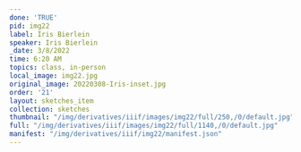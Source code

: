 ```yaml
---
done: 'TRUE'
pid: img22
label: Iris Bierlein
speaker: Iris Bierlein
_date: 3/8/2022
time: 6:20 AM
topics: class, in-person
local_image: img22.jpg
original_image: 20220308-Iris-inset.jpg
order: '21'
layout: sketches_item
collection: sketches
thumbnail: "/img/derivatives/iiif/images/img22/full/250,/0/default.jpg"
full: "/img/derivatives/iiif/images/img22/full/1140,/0/default.jpg"
manifest: "/img/derivatives/iiif/img22/manifest.json"
---
```

